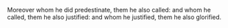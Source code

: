Moreover whom he did predestinate, them he also called: and whom he called, them he also justified: and whom he justified, them he also glorified.
